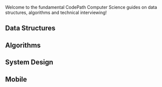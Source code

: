 Welcome to the fundamental CodePath Computer Science guides on data structures, algorithms and technical interviewing!

## Data Structures

## Algorithms

## System Design

## Mobile